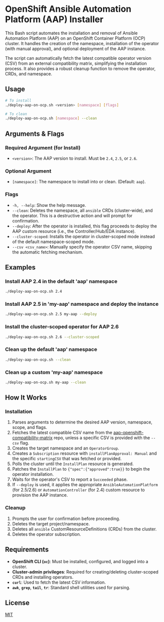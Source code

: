 # OpenShift Ansible Automation Platform (AAP) Installer

[](https://opensource.org/licenses/MIT)

This Bash script automates the installation and removal of Ansible Automation Platform (AAP) on an OpenShift Container Platform (OCP) cluster. It handles the creation of the namespace, installation of the operator (with manual approval), and optional deployment of the AAP instance.

The script can automatically fetch the latest compatible operator version (CSV) from an external compatibility matrix, simplifying the installation process. It also provides a robust cleanup function to remove the operator, CRDs, and namespace.

## Usage

```bash
# To install
./deploy-aap-on-ocp.sh <version> [namespace] [flags]

# To clean
./deploy-aap-on-ocp.sh [namespace] --clean
```

## Arguments & Flags

### Required Argument (for Install)

  * `<version>`: The AAP version to install. Must be `2.4`, `2.5`, or `2.6`.

### Optional Argument

  * `[namespace]`: The namespace to install into or clean. (Default: `aap`).

### Flags

  * `-h, --help`: Show the help message.
  * `--clean`: Deletes the namespace, all `ansible` CRDs (cluster-wide), and the operator. This is a destructive action and will prompt for confirmation.
  * `--deploy`: After the operator is installed, this flag proceeds to deploy the AAP custom resource (i.e., the Controller/Hub/EDA instance).
  * `--cluster-scoped`: Installs the operator in cluster-scoped mode instead of the default namespace-scoped mode.
  * `--csv <csv_name>`: Manually specify the operator CSV name, skipping the automatic fetching mechanism.

## Examples

### Install AAP 2.4 in the default 'aap' namespace

```bash
./deploy-aap-on-ocp.sh 2.4
```

### Install AAP 2.5 in 'my-aap' namespace and deploy the instance

```bash
./deploy-aap-on-ocp.sh 2.5 my-aap --deploy
```

### Install the cluster-scoped operator for AAP 2.6

```bash
./deploy-aap-on-ocp.sh 2.6 --cluster-scoped
```

### Clean up the default 'aap' namespace

```bash
./deploy-aap-on-ocp.sh --clean
```

### Clean up a custom 'my-aap' namespace

```bash
./deploy-aap-on-ocp.sh my-aap --clean
```

## How It Works

### Installation

1.  Parses arguments to determine the desired AAP version, namespace, scope, and flags.
2.  Fetches the latest compatible CSV name from the [aap-openshift-compatibility-matrix](https://www.google.com/search?q=https://github.com/lennysh/aap-openshift-compatibility-matrix) repo, unless a specific CSV is provided with the `--csv` flag.
3.  Creates the target namespace and an `OperatorGroup`.
4.  Creates a `Subscription` resource with `installPlanApproval: Manual` and the specific `startingCSV` that was fetched or provided.
5.  Polls the cluster until the `InstallPlan` resource is generated.
6.  Patches the `InstallPlan` to `{"spec":{"approved":true}}` to begin the operator installation.
7.  Waits for the operator's CSV to report a `Succeeded` phase.
8.  If `--deploy` is used, it applies the appropriate `AnsibleAutomationPlatform` (for 2.5/2.6) or `AutomationController` (for 2.4) custom resource to provision the AAP instance.

### Cleanup

1.  Prompts the user for confirmation before proceeding.
2.  Deletes the target project/namespace.
3.  Deletes all `ansible` CustomResourceDefinitions (CRDs) from the cluster.
4.  Deletes the operator subscription.

## Requirements

  * **OpenShift CLI (`oc`)**: Must be installed, configured, and logged into a cluster.
  * **Cluster-admin privileges**: Required for creating/deleting cluster-scoped CRDs and installing operators.
  * **`curl`**: Used to fetch the latest CSV information.
  * **`awk`**, **`grep`**, **`tail`**, **`tr`**: Standard shell utilities used for parsing.

## License

[MIT](https://choosealicense.com/licenses/mit/)
